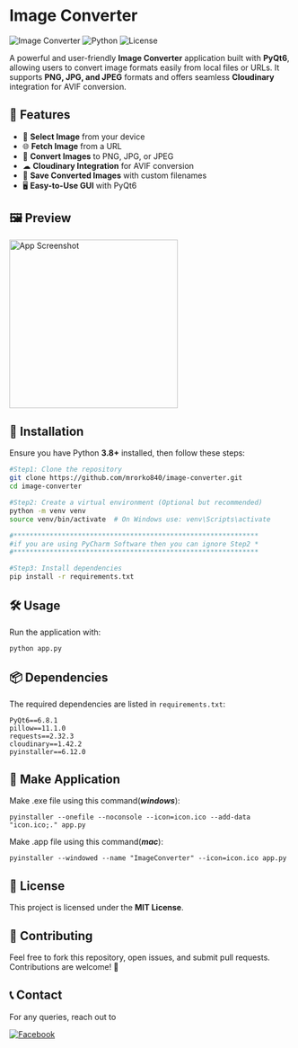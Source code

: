 # Image Converter

![Image Converter](https://img.shields.io/badge/PyQt6-GUI-blue.svg) ![Python](https://img.shields.io/badge/Python-3.8%2B-brightgreen.svg) ![License](https://img.shields.io/badge/License-MIT-yellow.svg)

A powerful and user-friendly **Image Converter** application built with **PyQt6**, allowing users to convert image formats easily from local files or URLs. It supports **PNG, JPG, and JPEG** formats and offers seamless **Cloudinary** integration for AVIF conversion.

## 🚀 Features

- 📂 **Select Image** from your device
- 🌐 **Fetch Image** from a URL
- 🔄 **Convert Images** to PNG, JPG, or JPEG
- ☁ **Cloudinary Integration** for AVIF conversion
- 💾 **Save Converted Images** with custom filenames
- 🖥 **Easy-to-Use GUI** with PyQt6

## 🖼️ Preview

<img src="https://i.imgur.com/8lAgtR7.png" alt="App Screenshot" width="300px">

## 🔧 Installation

Ensure you have Python **3.8+** installed, then follow these steps:

```sh
#Step1: Clone the repository
git clone https://github.com/mrorko840/image-converter.git
cd image-converter

#Step2: Create a virtual environment (Optional but recommended)
python -m venv venv
source venv/bin/activate  # On Windows use: venv\Scripts\activate

#*************************************************************
#if you are using PyCharm Software then you can ignore Step2 *
#*************************************************************

#Step3: Install dependencies
pip install -r requirements.txt
```

## 🛠️ Usage

Run the application with:

```sh
python app.py
```

## 📦 Dependencies

The required dependencies are listed in `requirements.txt`:

```
PyQt6==6.8.1
pillow==11.1.0
requests==2.32.3
cloudinary==1.42.2
pyinstaller==6.12.0
```

## 🔑 Make Application

Make .exe file using this command(**_windows_**):

```
pyinstaller --onefile --noconsole --icon=icon.ico --add-data "icon.ico;." app.py
```

Make .app file using this command(**_mac_**):

```
pyinstaller --windowed --name "ImageConverter" --icon=icon.ico app.py
```

## 📝 License

This project is licensed under the **MIT License**.

## 🤝 Contributing

Feel free to fork this repository, open issues, and submit pull requests. Contributions are welcome! 🎉

## 📞 Contact

For any queries, reach out to

[![Facebook](https://img.shields.io/badge/Facebook-%231877F2.svg?style=for-the-badge&logo=facebook&logoColor=white)](https://www.facebook.com/mr.orko.10)